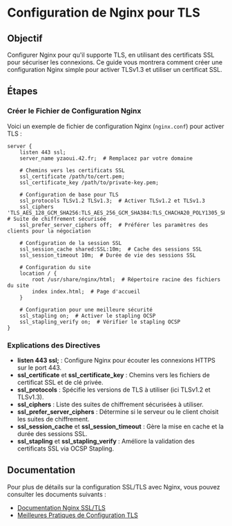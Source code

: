 # Configuration de Nginx pour TLS

## Objectif

Configurer Nginx pour qu'il supporte TLS, en utilisant des certificats SSL pour sécuriser les connexions. Ce guide vous montrera comment créer une configuration Nginx simple pour activer TLSv1.3 et utiliser un certificat SSL.

## Étapes

### Créer le Fichier de Configuration Nginx

Voici un exemple de fichier de configuration Nginx (`nginx.conf`) pour activer TLS :

```nginx
server {
    listen 443 ssl;
    server_name yzaoui.42.fr;  # Remplacez par votre domaine

    # Chemins vers les certificats SSL
    ssl_certificate /path/to/cert.pem;
    ssl_certificate_key /path/to/private-key.pem;

    # Configuration de base pour TLS
    ssl_protocols TLSv1.2 TLSv1.3;  # Activer TLSv1.2 et TLSv1.3
    ssl_ciphers 'TLS_AES_128_GCM_SHA256:TLS_AES_256_GCM_SHA384:TLS_CHACHA20_POLY1305_SHA256';  # Suite de chiffrement sécurisée
    ssl_prefer_server_ciphers off;  # Préférer les paramètres des clients pour la négociation

    # Configuration de la session SSL
    ssl_session_cache shared:SSL:10m;  # Cache des sessions SSL
    ssl_session_timeout 10m;  # Durée de vie des sessions SSL

    # Configuration du site
    location / {
        root /usr/share/nginx/html;  # Répertoire racine des fichiers du site
        index index.html;  # Page d'accueil
    }

    # Configuration pour une meilleure sécurité
    ssl_stapling on;  # Activer le stapling OCSP
    ssl_stapling_verify on;  # Vérifier le stapling OCSP
}
```

### Explications des Directives

- **listen 443 ssl;** : Configure Nginx pour écouter les connexions HTTPS sur le port 443.
- **ssl_certificate** et **ssl_certificate_key** : Chemins vers les fichiers de certificat SSL et de clé privée.
- **ssl_protocols** : Spécifie les versions de TLS à utiliser (ici TLSv1.2 et TLSv1.3).
- **ssl_ciphers** : Liste des suites de chiffrement sécurisées à utiliser.
- **ssl_prefer_server_ciphers** : Détermine si le serveur ou le client choisit les suites de chiffrement.
- **ssl_session_cache** et **ssl_session_timeout** : Gère la mise en cache et la durée des sessions SSL.
- **ssl_stapling** et **ssl_stapling_verify** : Améliore la validation des certificats SSL via OCSP Stapling.

## Documentation

Pour plus de détails sur la configuration SSL/TLS avec Nginx, vous pouvez consulter les documents suivants :

- [Documentation Nginx SSL/TLS](https://nginx.org/en/docs/http/ngx_http_ssl_module.html)
- [Meilleures Pratiques de Configuration TLS](https://www.digitalocean.com/community/tutorials/ssl-configuration-best-practices)
